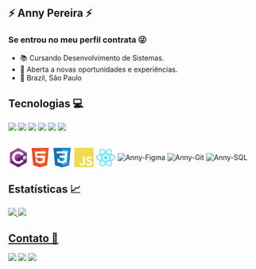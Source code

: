 ## ⚡ Anny Pereira ⚡ 
###
### Se entrou no meu perfil contrata 😜


 - 📚 Cursando Desenvolvimento de Sistemas.
 - 🧐 Aberta a novas oportunidades e experiências.
 - 📌 Brazil, São Paulo

 ##  Tecnologias 💻
<img src="https://img.shields.io/badge/C%23-239120?style=for-the-badge&logo=c-sharp&logoColor=white">  <img src="https://img.shields.io/badge/HTML5-E34F26?style=for-the-badge&logo=html5&logoColor=white">  <img src="https://img.shields.io/badge/CSS3-1572B6?style=for-the-badge&logo=css3&logoColor=white">  <img src="https://img.shields.io/badge/Git-F05032?style=for-the-badge&logo=git&logoColor=white">  <img src="https://img.shields.io/badge/Figma-F24E1E?style=for-the-badge&logo=figma&logoColor=white">    <img src="https://img.shields.io/badge/Microsoft%20SQL%20Sever-CC2927?style=for-the-badge&logo=microsoft%20sql%20server&logoColor=white">

<div style="display: inline_block"><br>
  <img align="center" alt="Anny-Csharp" height="40" width="40" src="https://raw.githubusercontent.com/devicons/devicon/master/icons/csharp/csharp-original.svg">
  <img align="center" alt="Anny-HTML" height="40" width="40" src="https://raw.githubusercontent.com/devicons/devicon/master/icons/html5/html5-original.svg">
  <img align="center" alt="Anny-CSS" height="40" width="40" src="https://raw.githubusercontent.com/devicons/devicon/master/icons/css3/css3-original.svg">
  <img align="center" alt="Anny-Js" height="40" width="40" src="https://raw.githubusercontent.com/devicons/devicon/master/icons/javascript/javascript-plain.svg">
  <img align="center" alt="Anny-React" height="40" width="40" src="https://raw.githubusercontent.com/devicons/devicon/master/icons/react/react-original.svg">
  <img align="center" alt="Anny-Figma" height="40" width="40" src="https://www.vectorlogo.zone/logos/figma/figma-icon.svg">
  <img align="center" alt="Anny-Git" height="40" width="40" src="https://www.vectorlogo.zone/logos/git-scm/git-scm-icon.svg">
  <img align="center" alt="Anny-SQL" height="40" width="40" src="https://www.svgrepo.com/show/331760/sql-database-generic.svg">
</div>

  ## Estatísticas 📈
<div>
  <a href="https://github.com/anny-pereira">
  <img height="180em" src="https://github-readme-stats.vercel.app/api?username=anny-pereira&show_icons=true&theme=dark&include_all_commits=true&count_private=true"/>
  <img height="180em" src="https://github-readme-stats.vercel.app/api/top-langs/?username=anny-pereira&layout=compact&langs_count=7&theme=dark"/>
</div>

  
  ## Contato 📌
  
<div>
  <a href="" target="_blank"><img src="https://img.shields.io/badge/-LinkedIn-%230077B5?style=for-the-badge&logo=linkedin&logoColor=white" target="_blank"></a>
  <a href = "mailto:"><img src="https://img.shields.io/badge/-Gmail-%23333?style=for-the-badge&logo=gmail&logoColor=white" target="_blank"></a>
  <a href="https://instagram.com/pereira_gss" target="_blank"><img src="https://img.shields.io/badge/-Instagram-%23E4405F?style=for-the-badge&logo=instagram&logoColor=white" target="_blank"></a>
</div>
